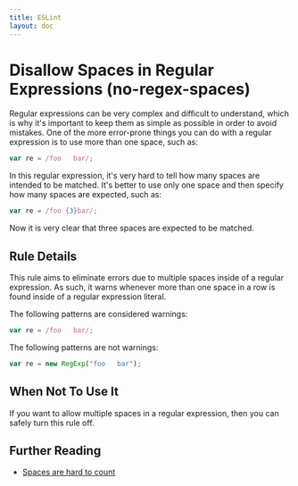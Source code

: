 ```yaml
---
title: ESLint
layout: doc
---
```

<!-- Note: No pull requests accepted for this file. See README.md in the root directory for details. -->
# Disallow Spaces in Regular Expressions (no-regex-spaces)

Regular expressions can be very complex and difficult to understand, which is why it's important to keep them as simple as possible in order to avoid mistakes. One of the more error-prone things you can do with a regular expression is to use more than one space, such as:

```js
var re = /foo   bar/;
```

In this regular expression, it's very hard to tell how many spaces are intended to be matched. It's better to use only one space and then specify how many spaces are expected, such as:

```js
var re = /foo {3}bar/;
```

Now it is very clear that three spaces are expected to be matched.

## Rule Details

This rule aims to eliminate errors due to multiple spaces inside of a regular expression. As such, it warns whenever more than one space in a row is found inside of a regular expression literal.

The following patterns are considered warnings:

```js
var re = /foo   bar/;
```

The following patterns are not warnings:

```js
var re = new RegExp("foo   bar");
```

## When Not To Use It

If you want to allow multiple spaces in a regular expression, then you can safely turn this rule off.

## Further Reading

* [Spaces are hard to count](http://jslinterrors.com/spaces-are-hard-to-count-use-a/)
